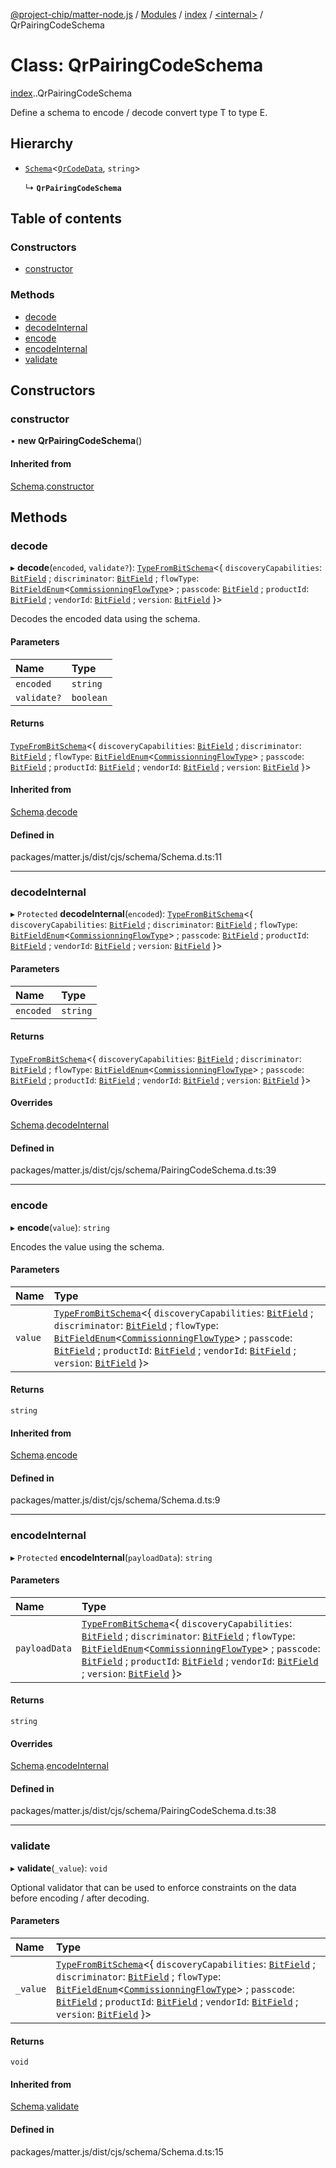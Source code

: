 [@project-chip/matter-node.js](../README.md) / [Modules](../modules.md) / [index](../modules/index.md) / [<internal\>](../modules/index._internal_.md) / QrPairingCodeSchema

# Class: QrPairingCodeSchema

[index](../modules/index.md).[<internal>](../modules/index._internal_.md).QrPairingCodeSchema

Define a schema to encode / decode convert type T to type E.

## Hierarchy

- [`Schema`](exports_schema.Schema.md)<[`QrCodeData`](../modules/exports_schema.md#qrcodedata), `string`\>

  ↳ **`QrPairingCodeSchema`**

## Table of contents

### Constructors

- [constructor](index._internal_.QrPairingCodeSchema.md#constructor)

### Methods

- [decode](index._internal_.QrPairingCodeSchema.md#decode)
- [decodeInternal](index._internal_.QrPairingCodeSchema.md#decodeinternal)
- [encode](index._internal_.QrPairingCodeSchema.md#encode)
- [encodeInternal](index._internal_.QrPairingCodeSchema.md#encodeinternal)
- [validate](index._internal_.QrPairingCodeSchema.md#validate)

## Constructors

### constructor

• **new QrPairingCodeSchema**()

#### Inherited from

[Schema](exports_schema.Schema.md).[constructor](exports_schema.Schema.md#constructor)

## Methods

### decode

▸ **decode**(`encoded`, `validate?`): [`TypeFromBitSchema`](../modules/exports_schema.md#typefrombitschema)<{ `discoveryCapabilities`: [`BitField`](../modules/exports_schema.md#bitfield-1) ; `discriminator`: [`BitField`](../modules/exports_schema.md#bitfield-1) ; `flowType`: [`BitFieldEnum`](../modules/exports_schema.md#bitfieldenum-1)<[`CommissionningFlowType`](../enums/exports_schema.CommissionningFlowType.md)\> ; `passcode`: [`BitField`](../modules/exports_schema.md#bitfield-1) ; `productId`: [`BitField`](../modules/exports_schema.md#bitfield-1) ; `vendorId`: [`BitField`](../modules/exports_schema.md#bitfield-1) ; `version`: [`BitField`](../modules/exports_schema.md#bitfield-1)  }\>

Decodes the encoded data using the schema.

#### Parameters

| Name | Type |
| :------ | :------ |
| `encoded` | `string` |
| `validate?` | `boolean` |

#### Returns

[`TypeFromBitSchema`](../modules/exports_schema.md#typefrombitschema)<{ `discoveryCapabilities`: [`BitField`](../modules/exports_schema.md#bitfield-1) ; `discriminator`: [`BitField`](../modules/exports_schema.md#bitfield-1) ; `flowType`: [`BitFieldEnum`](../modules/exports_schema.md#bitfieldenum-1)<[`CommissionningFlowType`](../enums/exports_schema.CommissionningFlowType.md)\> ; `passcode`: [`BitField`](../modules/exports_schema.md#bitfield-1) ; `productId`: [`BitField`](../modules/exports_schema.md#bitfield-1) ; `vendorId`: [`BitField`](../modules/exports_schema.md#bitfield-1) ; `version`: [`BitField`](../modules/exports_schema.md#bitfield-1)  }\>

#### Inherited from

[Schema](exports_schema.Schema.md).[decode](exports_schema.Schema.md#decode)

#### Defined in

packages/matter.js/dist/cjs/schema/Schema.d.ts:11

___

### decodeInternal

▸ `Protected` **decodeInternal**(`encoded`): [`TypeFromBitSchema`](../modules/exports_schema.md#typefrombitschema)<{ `discoveryCapabilities`: [`BitField`](../modules/exports_schema.md#bitfield-1) ; `discriminator`: [`BitField`](../modules/exports_schema.md#bitfield-1) ; `flowType`: [`BitFieldEnum`](../modules/exports_schema.md#bitfieldenum-1)<[`CommissionningFlowType`](../enums/exports_schema.CommissionningFlowType.md)\> ; `passcode`: [`BitField`](../modules/exports_schema.md#bitfield-1) ; `productId`: [`BitField`](../modules/exports_schema.md#bitfield-1) ; `vendorId`: [`BitField`](../modules/exports_schema.md#bitfield-1) ; `version`: [`BitField`](../modules/exports_schema.md#bitfield-1)  }\>

#### Parameters

| Name | Type |
| :------ | :------ |
| `encoded` | `string` |

#### Returns

[`TypeFromBitSchema`](../modules/exports_schema.md#typefrombitschema)<{ `discoveryCapabilities`: [`BitField`](../modules/exports_schema.md#bitfield-1) ; `discriminator`: [`BitField`](../modules/exports_schema.md#bitfield-1) ; `flowType`: [`BitFieldEnum`](../modules/exports_schema.md#bitfieldenum-1)<[`CommissionningFlowType`](../enums/exports_schema.CommissionningFlowType.md)\> ; `passcode`: [`BitField`](../modules/exports_schema.md#bitfield-1) ; `productId`: [`BitField`](../modules/exports_schema.md#bitfield-1) ; `vendorId`: [`BitField`](../modules/exports_schema.md#bitfield-1) ; `version`: [`BitField`](../modules/exports_schema.md#bitfield-1)  }\>

#### Overrides

[Schema](exports_schema.Schema.md).[decodeInternal](exports_schema.Schema.md#decodeinternal)

#### Defined in

packages/matter.js/dist/cjs/schema/PairingCodeSchema.d.ts:39

___

### encode

▸ **encode**(`value`): `string`

Encodes the value using the schema.

#### Parameters

| Name | Type |
| :------ | :------ |
| `value` | [`TypeFromBitSchema`](../modules/exports_schema.md#typefrombitschema)<{ `discoveryCapabilities`: [`BitField`](../modules/exports_schema.md#bitfield-1) ; `discriminator`: [`BitField`](../modules/exports_schema.md#bitfield-1) ; `flowType`: [`BitFieldEnum`](../modules/exports_schema.md#bitfieldenum-1)<[`CommissionningFlowType`](../enums/exports_schema.CommissionningFlowType.md)\> ; `passcode`: [`BitField`](../modules/exports_schema.md#bitfield-1) ; `productId`: [`BitField`](../modules/exports_schema.md#bitfield-1) ; `vendorId`: [`BitField`](../modules/exports_schema.md#bitfield-1) ; `version`: [`BitField`](../modules/exports_schema.md#bitfield-1)  }\> |

#### Returns

`string`

#### Inherited from

[Schema](exports_schema.Schema.md).[encode](exports_schema.Schema.md#encode)

#### Defined in

packages/matter.js/dist/cjs/schema/Schema.d.ts:9

___

### encodeInternal

▸ `Protected` **encodeInternal**(`payloadData`): `string`

#### Parameters

| Name | Type |
| :------ | :------ |
| `payloadData` | [`TypeFromBitSchema`](../modules/exports_schema.md#typefrombitschema)<{ `discoveryCapabilities`: [`BitField`](../modules/exports_schema.md#bitfield-1) ; `discriminator`: [`BitField`](../modules/exports_schema.md#bitfield-1) ; `flowType`: [`BitFieldEnum`](../modules/exports_schema.md#bitfieldenum-1)<[`CommissionningFlowType`](../enums/exports_schema.CommissionningFlowType.md)\> ; `passcode`: [`BitField`](../modules/exports_schema.md#bitfield-1) ; `productId`: [`BitField`](../modules/exports_schema.md#bitfield-1) ; `vendorId`: [`BitField`](../modules/exports_schema.md#bitfield-1) ; `version`: [`BitField`](../modules/exports_schema.md#bitfield-1)  }\> |

#### Returns

`string`

#### Overrides

[Schema](exports_schema.Schema.md).[encodeInternal](exports_schema.Schema.md#encodeinternal)

#### Defined in

packages/matter.js/dist/cjs/schema/PairingCodeSchema.d.ts:38

___

### validate

▸ **validate**(`_value`): `void`

Optional validator that can be used to enforce constraints on the data before encoding / after decoding.

#### Parameters

| Name | Type |
| :------ | :------ |
| `_value` | [`TypeFromBitSchema`](../modules/exports_schema.md#typefrombitschema)<{ `discoveryCapabilities`: [`BitField`](../modules/exports_schema.md#bitfield-1) ; `discriminator`: [`BitField`](../modules/exports_schema.md#bitfield-1) ; `flowType`: [`BitFieldEnum`](../modules/exports_schema.md#bitfieldenum-1)<[`CommissionningFlowType`](../enums/exports_schema.CommissionningFlowType.md)\> ; `passcode`: [`BitField`](../modules/exports_schema.md#bitfield-1) ; `productId`: [`BitField`](../modules/exports_schema.md#bitfield-1) ; `vendorId`: [`BitField`](../modules/exports_schema.md#bitfield-1) ; `version`: [`BitField`](../modules/exports_schema.md#bitfield-1)  }\> |

#### Returns

`void`

#### Inherited from

[Schema](exports_schema.Schema.md).[validate](exports_schema.Schema.md#validate)

#### Defined in

packages/matter.js/dist/cjs/schema/Schema.d.ts:15
